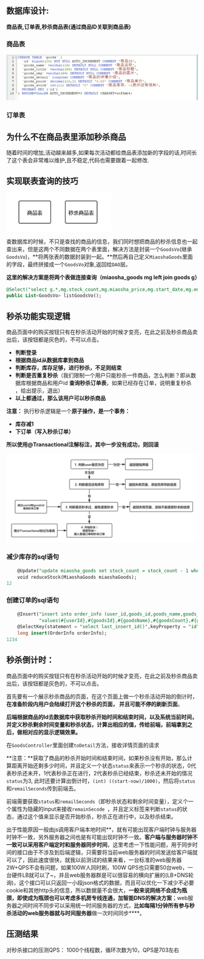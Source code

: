 ## 数据库设计:

**商品表,订单表,秒杀商品表(通过商品ID关联到商品表)**

### 商品表

![image-20200908180756467](https://raw.githubusercontent.com/scottie1996/PicGo/master/img/image-20200908180756467.png)

### 订单表



## 为什么不在商品表里添加秒杀商品

随着时间的增加,活动越来越多,如果每次活动都给商品表添加新的字段的话,时间长了这个表会非常难以维护,且不稳定,代码也需要跟着一起修改.



## 实现联表查询的技巧

<img src="https://raw.githubusercontent.com/scottie1996/PicGo/master/img/image-20201005234808374.png" alt="image-20201005234808374" style="zoom: 67%;" />

查数据库的时候，不只是查找的商品的信息，我们同时想把商品的秒杀信息也一起查出来，但是这两个不同数据在两个表里面，解决方法是封装一个`GoodsVo`(继承`GoodsVo`)，**将两张表的数据封装到一起。**然后再自己定义`MiaoshaGoods`里面的字段，最终拼接成一个`GoodsVo`对象,返回给`DAO`层。

**这里的解决方案是将两个表做连接查询（miaosha_goods mg left join goods g）**

```sql
@Select("select g.*,mg.stock_count,mg.miaosha_price,mg.start_date,mg.end_date from miaosha_goods mg left join goods g on mg.goods_id = g.id")
public List<GoodsVo> listGoodsVo();
```
## 秒杀功能实现逻辑



商品页面中的购买按钮只有在秒杀活动开始的时候才变亮，在此之前及秒杀商品卖出后，该按钮都是灰色的，不可以点击。

- **判断登录**
- **根据商品id从数据库拿到商品**
- **判断库存，库存足够，进行秒杀，不足则结束**
- **判断是否重复秒杀**（我们限制一个用户只能秒杀一件商品，怎么判断？即从数据库根据商品和用户id **查询秒杀订单表**，如果已经存在订单，说明重复秒杀 ，给出提示，退出）
- **以上都通过，那么该用户可以秒杀商品**

**注意：**
执行秒杀逻辑是一个**原子操作，是一个事务：**

- **库存减1**
- **下订单（写入秒杀订单）**

**所以使用@Transactional注解标注，其中一步没有成功，则回滚**

<img src="https://raw.githubusercontent.com/scottie1996/PicGo/master/img/image-20200924013751624.png" alt="image-20200924013751624" style="zoom:67%;" />

### 减少库存的sql语句

```sql
    @Update("update miaosha_goods set stock_count = stock_count - 1 where goods_id = #{goodsId}")
    void reduceStock(MiaoshaGoods miaoshaGoods);
12
```

### 创建订单的sql语句

```sql
    @Insert("insert into order_info (user_id,goods_id,goods_name,goods_count,goods_price,order_channel,status,create_date)" +
            "values(#{userId},#{goodsId},#{goodsName},#{goodsCount},#{goodsPrice},#{orderChannel},#{status},#{createDate})" )
    @SelectKey(statement = "select last_insert_id()",keyProperty = "id",resultType = long.class,before = false)
    long insert(OrderInfo orderInfo);
1234
```

## 秒杀倒计时：

商品页面中的购买按钮只有在秒杀活动开始的时候才变亮，在此之前及秒杀商品卖出后，该按钮都是灰色的，不可以点击。

首先要有一个展示秒杀商品的页面，在这个页面上做一个秒杀活动开始的倒计时，**在准备阶段内用户会陆续打开这个秒杀的页面， 并且可能不停的刷新页面**。

**后端根据商品的Id去数据库中获取秒杀开始时间和结束时间，以及系统当前时间，并定义秒杀剩余时间变量和秒杀状态，计算出相应的值，传给前端，前端拿到之后，做相对应的显示逻辑效果。**

在`GoodsController`里面创建`toDetail`方法，接收详情页面的请求

**注意：**获取了商品的秒杀开始时间和结束时间，如果秒杀没有开始，那么计算距离开始还剩多少时间，并且定义一个状态`status`来表示一个秒杀的状态，0代表秒杀还未开，1代表秒杀正在进行，2代表秒杀已经结束，秒杀还未开始的情况`status`为3, 此时还要计算出倒计时，`(int) ((start-now)/1000)`，然后将`status`和`remailSeconds`传到前端去。

前端需要获取`status`和`remailSeconds`（即秒杀状态和剩余时间变量），定义个一个属性为隐藏的input来接收`remainSecode `，并且定义标签来判断`status`的状态，通过这个值来显示是否开始秒杀，秒杀正在进行中，以及秒杀结束。

出于性能原因一般由js调用客户端本地时间**，就有可能出现客户端时钟与服务器时钟不一致，另外服务器之间也是有可能出现时钟不一致。**客户端与服务器时钟不一致可以采用客户端定时和服务器同步时间**，这里考虑一下性能问题，用于同步时间的接口由于不涉及到后端逻辑，只需要将当前web服务器的时间发送给客户端就可以了，因此速度很快，就我以前测试的结果来看，一台标准的web服务器2W+QPS不会有问题，如果100W人同时刷，100W QPS也只需要50台web，一台硬件LB就可以了~，并且web服务器群是可以很容易的横向扩展的(LB+DNS轮询)，这个接口可以只返回一小段json格式的数据，而且可以优化一下减少不必要cookie和其他http头的信息，所以数据量不会很大，**一般来说网络不会成为瓶颈，即使成为瓶颈也可以考虑多机房专线连通，加智能DNS的解决方案**；web服务器之间时间不同步可以采用统一时间服务器的方式，**比如每隔1分钟所有参与秒杀活动的web服务器就与时间服务器**做一次时间同步****。

 

## 压测结果

对秒杀接口的压测QPS： 1000个线程数，循环次数为10，QPS是703左右

